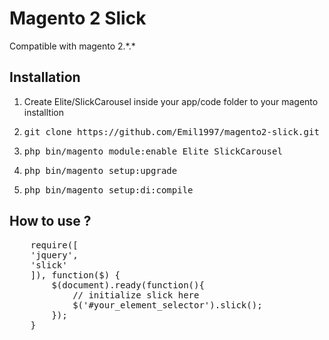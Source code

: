 <h1>Magento 2 Slick</h1>
<p>Compatible with magento 2.*.*</p>

<h2>Installation</h2>
<ol>
	<li>Create Elite/SlickCarousel inside your app/code folder to your magento installtion</li>
	<li><pre>git clone https://github.com/Emil1997/magento2-slick.git</pre></li>
	<li><pre>php bin/magento module:enable Elite_SlickCarousel</pre></li>
	<li><pre>php bin/magento setup:upgrade</pre></li>
	<li><pre>php bin/magento setup:di:compile</pre></li>
</ol>

<h2>How to use ?</h2>
<pre>
    require([
	'jquery',
	'slick'
    ]), function($) {
        $(document).ready(function(){
            // initialize slick here
            $('#your_element_selector').slick();
        });
    }
</pre>
